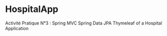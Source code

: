 # HospitalApp
Activité Pratique N°3 : Spring MVC Spring Data JPA Thymeleaf of a Hospital Application
